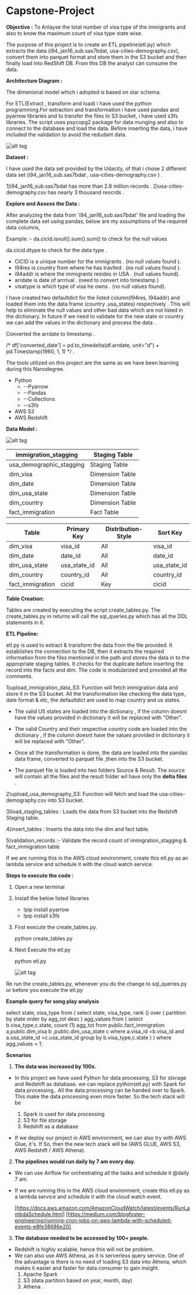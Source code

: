 # Capstone-Project

**Objective :**  To Anlayse the total number of visa type of the immigrants and also to know the maximum count of visa type state wise.

The purpose of this project is to create an ETL pipeline(etl.py) which extracts the data (i94\_jan16\_sub.sas7bdat, usa-cities-demography.csv), convert them into parquet format and store them in the S3 bucket and then finally load into RedShift DB. From this DB the analyst can consume the data.

**Architecture Diagram :**

The dimenional model which i adopted is based on star schema.

For ETL(Extract , transform and load) i have used the python programming.For extraction and transformation i have used pandas and pyarrow libraries and to transfer the files to S3 bucket, i have used s3fs libraries. The script uses psycopg2 package for data munging and also to connect to the database and load the data. Before inserting the data, i have included the validation to avoid the redudant data.

 ![alt tag](https://github.com/TDPrabhu/Capstone-Project/blob/master/Architecture.PNG)
 
**Dataset :**

I have used the data set provided by the Udacity, of that i chose 2 different data set (i94\_jan16\_sub.sas7bdat , usa-cities-demography.csv ) .

   1)i94\_jan16\_sub.sas7bdat has more than 2.8 million records .
   2)usa-cities-demography.csv has nearly 3 thousand reocrds .

**Explore and Assess the Data :**
  
 After analyzing  the data from 'i94\_jan16\_sub.sas7bdat' file and loading the complete data set using pandas, below are my assumptions of the required data columns,

Example :- da.cicid.isnull().sum().sum() to check for the null values

   da.cicid.dtype  to check for the data type .

- CICID is a unique number for the immigrants . (no null values found ).
- I94res is country from where he has travlled . (no null values found ).
- i94addr is where the immigrants resides in USA .  (null values found).
- arrdate is date of arrrival .  (need to convert into timestamp )
- visatype is which type of visa he owns . (no null values found).

I have created two defaultdict for the listed column(I94res, I94addr) and loaded them into the data frame (country ,usa\_states) respectively . This will help to eliminate the null values and other bad data which are not listed in the dictionary. In future if we need to validate for the new state or country we can add the values in the dictionary and process the data .

Converted the arrdate to timestamp .

/\* df[&#39;converted\_date&#39;] =  pd.to\_timedelta(df.arrdate, unit=&quot;d&quot;) + pd.Timestamp(1960, 1, 1) \*/ .

The tools utilized on this project are the same as we have been learning during this Nanodegree.

-  Python
    - --Pyarrow
    - --Pandas
    - --Collections
    - --s3fs
- AWS S3
- AWS Redshift

**Data Model :**

![alt tag](https://github.com/TDPrabhu/Capstone-Project/blob/master/datamodel.PNG)

 

| immigration\_stagging | Staging Table |
| --- | --- |
| usa\_demographic\_stagging | Staging Table |
| dim\_visa | Dimension Table |
| dim\_date | Dimension Table |
| dim\_usa\_state | Dimension Table |
| dim\_country | Dimension Table |
| fact\_immigration | Fact Table |

| Table | Primary Key | Distribution-Style | Sort Key |
| --- | --- | --- | --- |
| dim\_visa | visa\_id | All | visa\_id |
| dim\_date | date\_id | All | date\_id |
| dim\_usa\_state | usa\_state\_id | All | usa\_state\_id |
| dim\_country | country\_id | All | country\_id |
| fact\_immigration | cicid | Key | cicid |

**Table Creation:**

Tables are created by executing the script create\_tables.py. The create\_tables.py in returns will call the sql\_queries.py which has all the DDL statements in it.

**ETL Pipeline:**

 etl.py is used to extract &amp; transform the data from the file provided. It establishes the connection to the DB, then it extracts the required information from the files mentioned in the path and stores the data in to the appropriate staging tables. It checks for the duplicate before inserting the record into the facts and dim. The code is modularized and provided all the comments.

 1)upload\_immigration\_data\_S3: Function will fetch immigration data and store it in the S3 bucket. All the transformation like checking the data type, date format &amp; etc, the defaultdict are used to map country and us states.

  - The valid US states  are loaded into the dictionary , if the column doesnt have the values provided in dictionary it will be             replaced with "Other".
  
 - The valid Country and their respective country code are loaded into the dictionary , if the column doesnt have the values provided in    dictionary it will be replaced with "Other".

 - Once all the transformation is done, the data are loaded into the pandas data frame, converted to parquet file ,then into the S3        bucket.

 - The parquet file is loaded into two folders Source &amp; Result. The source will contain all the files and the result folder wil have    only the **delta files** .

 2)upload\_usa\_demography\_S3: Function will fetch and load the usa-cities-demography.csv into S3 bucket.
 
 3)load\_staging\_tables : Loads the data from S3 bucket into the Redshift Staging table.
 
 4)insert\_tables : Inserts the data into the dim and fact table.
 
 5)validation\_records :- Validate the record count of immigration\_stagging &amp; fact\_immigration table

If we are running this in the AWS cloud environment, create this etl.py as an lambda service and schedule it with the cloud watch service.

**Steps to execute the code :**

1. Open a new terminal
2. Install the below listed libraries 
   - !pip install pyarrow
   - !pip install s3fs

3. First execute the create\_tables.py.

   python create\_tables.py

4. Next Execute the etl.py

   python etl.py
   
   ![alt tag](https://github.com/TDPrabhu/Capstone-Project/blob/master/etl-pipeline.PNG)

 
Re run the create\_tables.py, whenever you do the change to sql\_queries.py or before you execute the etl.py

**Example query for song play analysis**

select state, visa\_type from
(
select state, visa\_type, rank () over ( partition by state order by agg\_tot desc ) agg\_values
from
(
select b.visa\_type,c.state,
count (1) agg\_tot
from public.fact\_immigration a,public.dim\_visa b ,public.dim\_usa\_state c
where a.visa\_id =b.visa\_id
and a.usa\_state\_id =c.usa\_state\_id
group by b.visa\_type,c.state
) )
where agg\_values = 1;


**Scenarios**

1. **The data was increased by 100x.** 
 
 -  In this project we have used Python for data processing, S3 for storage and Redshift as database. we can replace                         python(etl.py) with Spark for data processing,. All the data processing can be handed over to Spark.  This make the data                 processing even more faster. So the tech stack will be 
       1) Spark is used for data processing 
       2) S3 for file storage 
       3) Redshift as a database
       
 - If we deploy our project in AWS environment, we can also try with AWS Glue, it&#39;s. If So, then the new tech stack will be (AWS        GLUE, AWS S3, AWS Redshift / AWS Athena).

2. **The pipelines would run daily by 7 am every day.**  

- We can use Airflow for orchestrating all the tasks and schedule it @daily 7 am.
- If we are running this in the AWS cloud environment, create this etl.py as a lambda service and schedule it with the cloud watch event.

  [https://docs.aws.amazon.com/AmazonCloudWatch/latest/events/RunLambdaSchedule.html]
  [https://medium.com/blogfoster-engineering/running-cron-jobs-on-aws-lambda-with-scheduled-events-e8fe38686e20]
  

3. **The database needed to be accessed by 100+ people.**

- Redshift is highly scalable, hence this will not be problem.
- We can also use AWS Athena, as it is serverless query service. One of the advantage is there is no need of loading S3 data into         Athena, which makes it easier and faster for data consumer to gain insight. 
     1) Apache Spark
     2) S3 (data partition based on year, month, day) 
     3) Athena .
